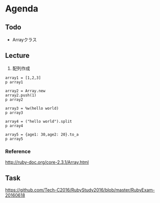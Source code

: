 # Agenda

## Todo
 - Arrayクラス

## Lecture

1. 配列作成
```
array1 = [1,2,3]
p array1

array2 = Array.new
array2.push(1)
p array2

array3 = %w(hello world)
p array3

array4 = ("hello world").split
p array4

array5 = {age1: 30,age2: 20}.to_a
p array5
```

### Reference
http://ruby-doc.org/core-2.3.1/Array.html

## Task
https://github.com/Tech-C2016/RubyStudy2016/blob/master/RubyExam-20160618
